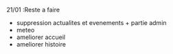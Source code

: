 21/01 :Reste a faire

- suppression actualites et evenements + partie admin
- meteo
- ameliorer accueil
- ameliorer histoire
